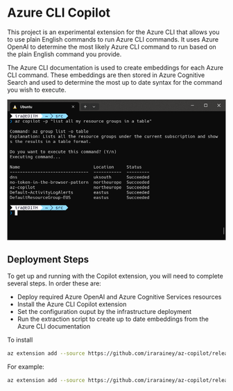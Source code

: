 # Azure CLI Copilot

This project is an experimental extension for the Azure CLI that allows you to use plain English commands to run Azure CLI commands. It uses Azure OpenAI to determine the most likely Azure CLI command to run based on the plain English command you provide.

The Azure CLI documentation is used to create embeddings for each Azure CLI command. These embeddings are then stored in Azure Cognitive Search and used to determine the most up to date syntax for the command you wish to execute.

![List Resource Groups](https://raw.githubusercontent.com/irarainey/az-copilot/main/images/list_resource_groups.png)

## Deployment Steps

To get up and running with the Copilot extension, you will need to complete several steps. In order these are:

- Deploy required Azure OpenAI and Azure Cognitive Services resources
- Install the Azure CLI Copilot extension
- Set the configuration ouput by the infrastructure deployment
- Run the extraction script to create up to date embeddings from the Azure CLI documentation

To install 

```bash
az extension add --source https://github.com/irarainey/az-copilot/releases/download/<VERSION>/copilot-<VERSION>-py3-none-any.whl --yes
```

For example:

```bash
az extension add --source https://github.com/irarainey/az-copilot/releases/download/0.1.14/copilot-0.1.14-py3-none-any.whl --yes
```